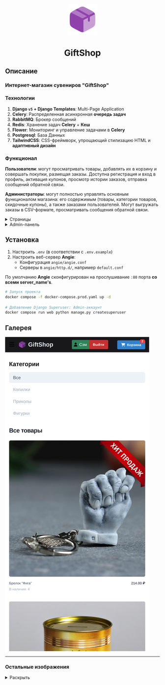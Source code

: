 <div align="center">
 
<img src="assets/box.png" alt="GiftShop" width="100"/>

# GiftShop

</div>

## Описание

### Интернет-магазин сувениров "GiftShop"

### Технологии

1. **Django `v5` + Django Templates**: Multi-Page Application
2. **Celery**: Распределенная асинхронная **очередь задач**
3. **RabbitMQ**: Брокер сообщений
4. **Redis**: Хранение задач **Celery** + **Кеш**
5. **Flower**: Мониторинг и управление задачами в **Celery**
6. **Postgresql**: База Данных
7. **TailwindCSS**: CSS-фреймворк, упрощающий стилизацию HTML и **адаптивный дизайн**

### Функционал

**Пользователи**: могут просматривать товары, добавлять их в корзину и совершать покупки, размещая заказы. Доступна регистрация и вход в профиль, активация купонов, просмотр истории заказов, отправка сообщений обратной связи.

**Администраторы**: могут полностью управлять основным функционалом магазина: его содержимым (товары, категории товаров, скидочные купоны), а также заказами пользователей. Могут выгружать заказы в CSV-формате, просматривать сообщения обратной связи.

<details>

<summary>Страницы</summary>

#### Страницы

**shop:**

- [x] Списки товаров
  - [x] Главная страница, со всеми товарами `giftshop.com/`
  - [x] Товары по категориям `giftshop.com/category/kopilki/`
- [x] Просмотр карточки товара `giftshop.com/1/kopilka-xxl-gold/`

**cart** и **coupons:**

- [x] Просмотр корзины `giftshop.com/cart/`
  - [x] Активация купона на скидку `giftshop.com/coupons/apply/`
- [x] Добавление товара в корзину `giftshop.com/cart/add/<id>/`
- [x] Удаление товара из корзины `giftshop.com/cart/remove/<id>/`

**orders:**

- [x] Оформление заказа `giftshop.com/orders/create/`
- [x] Просмотр истории заказов `giftshop.com/orders/`

**account:**

- [x] Вход/выход из профиля `giftshop.com/account` `/login/` | `/logout/`
- [x] Регистрация пользователя `giftshop.com/account/register/`

**info:**

- [x] Информационная страница `giftshop.com/info/`
- [x] Форма обратной связи

</details>

<details>

<summary>Admin-панель</summary>

#### Admin-панель

- Управление товарами и категориями товаров
- Управление купонами на скидку
- Просмотр и управление заказами, выгрузка заказов в CSV
- Просмотр сообщений обратной связи
- Управление пользовательскими профилями

</details>

## Установка

1. Настроить `.env` (в соответствии с `.env.example`)
2. Настроить веб-сервер **Angie**:
   - Конфигурация `angie/angie.conf`
   - Серверы в `angie/http.d/`, например `default.conf`

По умолчанию **Angie** сконфигурирован на прослушивание `:80` порта **со всеми server_name's**.

```bash
# Запуск проекта
docker compose -f docker-compose.prod.yaml up -d

# Добавление Django Superuser: Admin-аккаунт
docker compose run web python manage.py createsuperuser
```

## Галерея

![img-1](assets/pages/image-mob-1.png)

---
### Остальные изображения
<details>
    <summary>Раскрыть</summary>
    <img src="assets/pages/image-mob-2.png">
    <img src="assets/pages/image-mob-3.png">
    <img src="assets/pages/image-mob-4.png">
    <img src="assets/pages/image-1.png">
    <img src="assets/pages/image-2.png">
    <img src="assets/pages/image-3.png">
    <img src="assets/pages/image-4.png">
    <img src="assets/pages/image-5.png">
    <img src="assets/pages/image-6.png">
</details>
